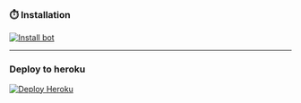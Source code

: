 ### ⏱️ Installation

 <a href='[https://tinyurl.com/2bcwagf8](https://jessipair-75e8bcfb723f.herokuapp.com/qr)' target="_blank"><img alt='Install bot' src='https://img.shields.io/badge/Install Bot-000?style=for-the-badge&logo=vercal&logoColor=white'/></a>


---

### Deploy to heroku

 <a href='Heroku.com/deploy?template=https://github.com/whiteshadowofficial/Jessi-md' target="_blank"><img alt='Deploy Heroku' src='https://img.shields.io/badge/deploy heroku-000?style=for-the-badge&logo=heroku&logoColor=white'/></a>

